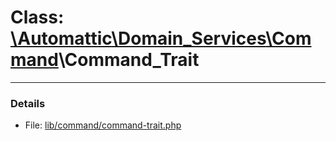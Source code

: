 # Class: [\Automattic](../namespaces/automattic.md)[\Domain_Services](../namespaces/automattic-domain-services.md)[\Command](../namespaces/automattic-domain-services-command.md)\Command_Trait


---

### Details

* File: [lib/command/command-trait.php](../../lib/command/command-trait.php)
